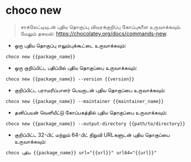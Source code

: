 # choco new

> சாக்லேட்டியுடன் புதிய தொகுப்பு விவரக்குறிப்பு கோப்புகளை உருவாக்கவும்.
> மேலும் தகவல்: <https://chocolatey.org/docs/commands-new>.

- ஒரு புதிய தொகுப்பு எலும்புக்கூட்டை உருவாக்கவும்:

`choco new {{package_name}}`

- ஒரு குறிப்பிட்ட பதிப்பில் புதிய தொகுப்பை உருவாக்கவும்:

`choco new {{package_name}} --version {{version}}`

- குறிப்பிட்ட பராமரிப்பாளர் பெயருடன் புதிய தொகுப்பை உருவாக்கவும்:

`choco new {{package_name}} --maintainer {{maintainer_name}}`

- தனிப்பயன் வெளியீட்டு கோப்பகத்தில் புதிய தொகுப்பை உருவாக்கவும்:

`choco new {{package_name}} --output-directory {{path/to/directory}}`

- குறிப்பிட்ட 32-பிட் மற்றும் 64-பிட் நிறுவி URLகளுடன் புதிய தொகுப்பை உருவாக்கவும்:

`choco புதிய {{package_name}} url="{{url}}" url64="{{url}}"`